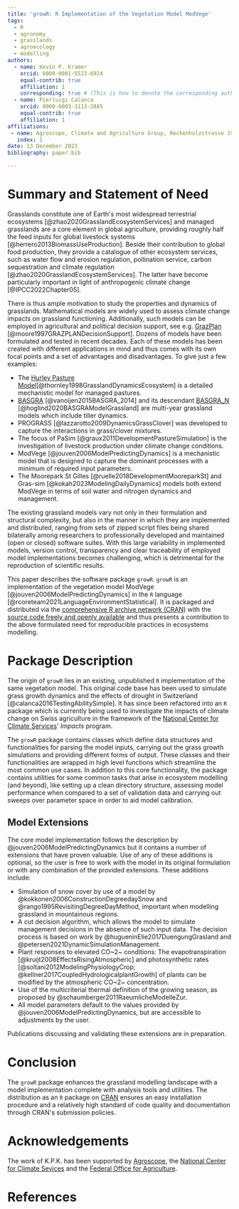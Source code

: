 ```yaml
---
title: 'growR: R Implementation of the Vegetation Model ModVege'
tags:
  - R
  - agronomy
  - grasslands
  - agroecology
  - modelling
authors:
  - name: Kevin P. Kramer
    orcid: 0000-0001-5523-6924
    equal-contrib: true
    affiliation: 1
    corresponding: true # (This is how to denote the corresponding author)
  - name: Pierluigi Calanca
    orcid: 0000-0003-3113-2885
    equal-contrib: true
    affiliation: 1
affiliations:
 - name: Agroscope, Climate and Agriculture Group, Reckenholzstrasse 191, CH-8046 Zürich, Switzerland
   index: 1
date: 13 December 2023
bibliography: paper.bib

---
```


# Summary and Statement of Need

Grasslands constitute one of Earth's most widespread terrestrial ecosystems 
[@zhao2020GrasslandEcosystemServices] and managed grasslands are a core 
element in global agriculture, providing roughly half the feed inputs for 
global livestock systems [@herrero2013BiomassUseProduction].
Beside their contribution to global food production, they provide a catalogue 
of other ecosystem services, such as water flow and erosion regulation, 
pollination service, carbon sequestration and climate regulation 
[@zhao2020GrasslandEcosystemServices].
The latter have become particularly important in light of anthropogenic 
climate change [@IPCC2022Chapter05].

There is thus ample motivation to study the properties and dynamics of 
grasslands.
Mathematical models are widely used to assess climate change impacts on 
grassland functioning.
Additionally, such models can be employed in agricultural and political 
decision support, see e.g. [GrazPlan](https://grazplan.csiro.au/) 
[@moore1997GRAZPLANDecisionSupport].
Dozens of models have been formulated and tested in recent decades.
Each of these models has been created with different applications in mind 
and thus comes with its own focal points and a set of advantages and 
disadvantages.
To give just a few examples:

- The [Hurley Pasture Model](https://sites.massey.ac.nz/hurleypasturemodel/hurley-pasture-model/)[@thornley1998GrasslandDynamicsEcosystem]
  is a detailed mechanistic model for managed pastures.
- [BASGRA](https://github.com/davcam/BASGRA/) [@vanoijen2015BASGRA_2014] 
  and its descendant [BASGRA_N](https://github.com/MarcelVanOijen/BASGRA_N) 
  [@hoglind2020BASGRAModelGrassland] are multi-year grassland models which 
  include tiller dynamics.
- PROGRASS [@lazzarotto2009DynamicsGrassClover] was developed to capture the 
  interactions in grass/clover mixtures.
- The focus of PaSim [@graux2011DevelopmentPastureSimulation] is the 
  investigation of livestock production under climate change conditions.
- ModVege [@jouven2006ModelPredictingDynamics] is a mechanistic model 
  that is designed to capture the dominant processes with a minimum of 
  required input parameters.
- The Moorepark St Gilles [@ruelle2018DevelopmentMooreparkSt] and 
  Gras-sim [@kokah2023ModelingDailyDynamics] models both extend ModVege in 
  terms of soil water and nitrogen dynamics and management.

The existing grassland models vary not only in their formulation and 
structural complexity, but also in the manner in which they are implemented 
and distributed, ranging from sets of zipped script files being shared 
bilaterally among researchers to professionally developed and maintained 
(open or closed) software suites.
With this large variability in implemented models, version control, 
transparency and clear traceability of employed model implementations becomes 
challenging, which is detrimental for the reproduction of scientific results.

This paper describes the software package `growR`.
`growR` is an implementation of the vegetation model 
ModVege [@jouven2006ModelPredictingDynamics] in the `R` language 
[@rcoreteam2021LanguageEnvironmentStatistical].
It is packaged and distributed via the 
[comprehensive R archive network (CRAN)](https://cran.r-project.org/) with 
the [source code freely and openly 
available](https://github.com/kuadrat/growr) and thus presents a contribution 
to the above formulated need for reproducible practices in ecosystems modelling.

# Package Description

The origin of `growR` lies in an existing, unpublished `R` implementation of 
the same vegetation model.
This original code base has been used to simulate grass growth dynamics and 
the effects of drought in Switzerland [@calanca2016TestingAbilitySimple].
It has since been refactored into an `R` package which is currently being 
used to investigate the impacts of climate change on Swiss agriculture in the 
framework of the [National Center for Climate Services](https://www.nccs.admin.ch/nccs/de/home/klimawandel-und-auswirkungen/nccs-impacts.html)' 
*Impacts* program.

The `growR` package contains classes which define data structures and 
functionalities for parsing the model inputs, carrying out the grass growth 
simulations and providing different forms of output.
These classes and their functionalities are wrapped in high level functions 
which streamline the most common use cases.
In addition to this core functionality, the package contains utilities for 
some common tasks that arise in ecosystem modelling (and beyond), like setting 
up a clean directory structure, assessing model performance when compared to 
a set of validation data and carrying out sweeps over parameter space in 
order to aid model calibration.

## Model Extensions

The core model implementation follows the description by 
@jouven2006ModelPredictingDynamics but it contains a number of extensions 
that have proven valuable.
Use of any of these additions is optional, so the user is free to work with 
the model in its original formulation or with any combination of the provided 
extensions.
These additions include:

- Simulation of snow cover by use of a model by 
  @kokkonen2006ConstructionDegreedaySnow and 
  @rango1995RevisitingDegreeDayMethod, important when modelling grassland in 
  mountainous regions.
- A cut decision algorithm, which allows the model to simulate management 
  decisions in the absence of such input data. The decision process is based 
  on work by @hugueninElie2017DuengungGrasland and @petersen2021DynamicSimulationManagement.
- Plant responses to elevated CO~2~ conditions: The evapotranspiration 
  [@kruijt2008EffectsRisingAtmospheric] and photosynthetic rates 
  [@soltani2012ModelingPhysiologyCrop; @kellner2017CoupledHydrologicalplantGrowth] 
  of plants can be modified by the atmospheric CO~2~ concentration.
- Use of the multicriterial thermal definition of the growing season, as 
  proposed by @schaumberger2011RaeumlicheModelleZur.
- All model parameters default to the values provided by 
  @jouven2006ModelPredictingDynamics, but are accessible to adjustments by 
  the user.

Publications discussing and validating these extensions are in preparation.

# Conclusion

The `growR` package enhances the grassland modelling landscape with a model 
implementation complete with analysis tools and utilities.
The distribution as an `R` package on [CRAN](https://cran.r-project.org/) 
ensures an easy installation procedure and a relatively high standard of code 
quality and documentation through CRAN's submission policies.

# Acknowledgements

The work of K.P.K. has been supported by 
[Agroscope](https://www.agroscope.admin.ch/), the [National Center for 
Climate Sevices](https://www.nccs.admin.ch/nccs/de/home.html) and the 
[Federal Office for Agriculture](https://www.blw.admin.ch/blw/en/home.html).

# References

